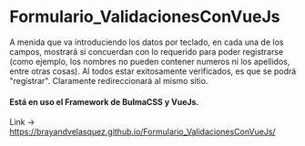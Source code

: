 # Formulario_ValidacionesConVueJs
A menida que va introduciendo los datos por teclado, en cada una de los campos, mostrará si concuerdan con lo requerido para poder registrarse (como ejemplo, los nombres no pueden contener numeros ni los apellidos, entre otras cosas). Al todos estar exitosamente verificados, es que se podrá "registrar". Claramente redireccionará al mismo sitio.

#### Está en uso el Framework de BulmaCSS y VueJs.

Link ->  https://brayandvelasquez.github.io/Formulario_ValidacionesConVueJs/
